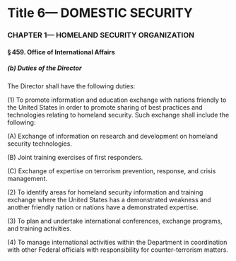 
# Title 6— DOMESTIC SECURITY
### CHAPTER 1— HOMELAND SECURITY ORGANIZATION
#### § 459. Office of International Affairs
##### (b) Duties of the Director

The Director shall have the following duties:

(1) To promote information and education exchange with nations friendly to the United States in order to promote sharing of best practices and technologies relating to homeland security. Such exchange shall include the following:

(A) Exchange of information on research and development on homeland security technologies.

(B) Joint training exercises of first responders.

(C) Exchange of expertise on terrorism prevention, response, and crisis management.

(2) To identify areas for homeland security information and training exchange where the United States has a demonstrated weakness and another friendly nation or nations have a demonstrated expertise.

(3) To plan and undertake international conferences, exchange programs, and training activities.

(4) To manage international activities within the Department in coordination with other Federal officials with responsibility for counter-terrorism matters.
